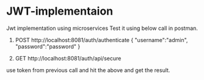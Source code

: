 # JWT-implementaion
Jwt implementation using microservices
Test it using below call in postman.

1. POST http://localhost:8081/auth/authenticate
{
    "username":"admin",
    "password":"password"
}

2. GET http://localhost:8081/auth/api/secure

use token from previous call and hit the above and get the result.
